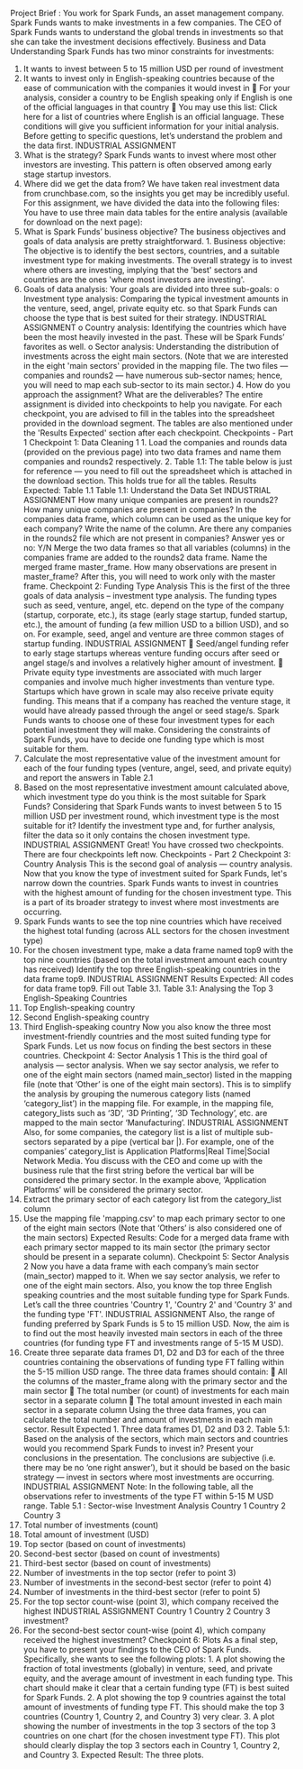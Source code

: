 Project Brief :
You work for Spark Funds, an asset management company. Spark Funds wants to make investments in a few companies. The CEO of Spark Funds wants to understand the global trends in investments so that she can take the investment decisions effectively.
Business and Data Understanding Spark Funds has two minor constraints for investments: 
1. It wants to invest between 5 to 15 million USD per round of investment 
2. It wants to invest only in English-speaking countries because of the ease of communication with the companies it would invest in  For your analysis, consider a country to be English speaking only if English is one of the official languages in that country  You may use this list: Click here for a list of countries where English is an official language. These conditions will give you sufficient information for your initial analysis. Before getting to specific questions, let’s understand the problem and the data first.
INDUSTRIAL ASSIGNMENT
1. What is the strategy? 
Spark Funds wants to invest where most other investors are investing. This pattern is often observed among early stage startup investors. 
2. Where did we get the data from? We have taken real investment data from crunchbase.com, so the insights you get may be incredibly useful. For this assignment, we have divided the data into the following files: You have to use three main data tables for the entire analysis (available for download on the next page): 
3. What is Spark Funds’ business objective? The business objectives and goals of data analysis are pretty straightforward. 1. Business objective: The objective is to identify the best sectors, countries, and a suitable investment type for making investments. The overall strategy is to invest where others are investing, implying that the 'best' sectors and countries are the ones 'where most investors are investing'. 
2. Goals of data analysis: Your goals are divided into three sub-goals: 
o Investment type analysis: Comparing the typical investment amounts in the venture, seed, angel, private equity etc. so that Spark Funds can choose the type that is best suited for their strategy.
INDUSTRIAL ASSIGNMENT
o Country analysis: Identifying the countries which have been the most heavily invested in the past. These will be Spark Funds’ favorites as well. o Sector analysis: Understanding the distribution of investments across the eight main sectors. (Note that we are interested in the eight 'main sectors' provided in the mapping file. The two files — companies and rounds2 — have numerous sub-sector names; hence, you will need to map each sub-sector to its main sector.) 4. How do you approach the assignment? What are the deliverables? The entire assignment is divided into checkpoints to help you navigate. For each checkpoint, you are advised to fill in the tables into the spreadsheet provided in the download segment. The tables are also mentioned under the 'Results Expected' section after each checkpoint. Checkpoints - Part 1 Checkpoint 1: Data Cleaning 1 1. Load the companies and rounds data (provided on the previous page) into two data frames and name them companies and rounds2 respectively. 2. Table 1.1: The table below is just for reference — you need to fill out the spreadsheet which is attached in the download section. This holds true for all the tables. Results Expected: Table 1.1 Table 1.1: Understand the Data Set
INDUSTRIAL ASSIGNMENT
How many unique companies are present in rounds2?
How many unique companies are present in companies?
In the companies data frame, which column can be used as the unique key for each company? Write the name of the column.
Are there any companies in the rounds2 file which are not present in companies? Answer yes or no: Y/N
Merge the two data frames so that all variables (columns) in the companies frame are added to the rounds2 data frame. Name the merged frame master_frame. How many observations are present in master_frame?
After this, you will need to work only with the master frame. Checkpoint 2: Funding Type Analysis This is the first of the three goals of data analysis – investment type analysis. The funding types such as seed, venture, angel, etc. depend on the type of the company (startup, corporate, etc.), its stage (early stage startup, funded startup, etc.), the amount of funding (a few million USD to a billion USD), and so on. For example, seed, angel and venture are three common stages of startup funding.
INDUSTRIAL ASSIGNMENT
 Seed/angel funding refer to early stage startups whereas venture funding occurs after seed or angel stage/s and involves a relatively higher amount of investment.  Private equity type investments are associated with much larger companies and involve much higher investments than venture type. Startups which have grown in scale may also receive private equity funding. This means that if a company has reached the venture stage, it would have already passed through the angel or seed stage/s. Spark Funds wants to choose one of these four investment types for each potential investment they will make. Considering the constraints of Spark Funds, you have to decide one funding type which is most suitable for them. 
1. Calculate the most representative value of the investment amount for each of the four funding types (venture, angel, seed, and private equity) and report the answers in Table 2.1 
2. Based on the most representative investment amount calculated above, which investment type do you think is the most suitable for Spark Funds? Considering that Spark Funds wants to invest between 5 to 15 million USD per investment round, which investment type is the most suitable for it? Identify the investment type and, for further analysis, filter the data so it only contains the chosen investment type.
INDUSTRIAL ASSIGNMENT
Great! You have crossed two checkpoints. There are four checkpoints left now. 
Checkpoints - Part 2 Checkpoint 3: 
Country Analysis This is the second goal of analysis — country analysis. Now that you know the type of investment suited for Spark Funds, let's narrow down the countries. Spark Funds wants to invest in countries with the highest amount of funding for the chosen investment type. This is a part of its broader strategy to invest where most investments are occurring. 
1. Spark Funds wants to see the top nine countries which have received the highest total funding (across ALL sectors for the chosen investment type) 
2. For the chosen investment type, make a data frame named top9 with the top nine countries (based on the total investment amount each country has received) Identify the top three English-speaking countries in the data frame top9.
INDUSTRIAL ASSIGNMENT
Results Expected: All codes for data frame top9. Fill out Table 3.1. Table 3.1: Analysing the Top 3 English-Speaking Countries
1. Top English-speaking country
2. Second English-speaking country
3. Third English-speaking country
Now you also know the three most investment-friendly countries and the most suited funding type for Spark Funds. Let us now focus on finding the best sectors in these countries. Checkpoint 4: Sector Analysis 1 This is the third goal of analysis — sector analysis. When we say sector analysis, we refer to one of the eight main sectors (named main_sector) listed in the mapping file (note that ‘Other’ is one of the eight main sectors). This is to simplify the analysis by grouping the numerous category lists (named ‘category_list’) in the mapping file. For example, in the mapping file, category_lists such as ‘3D’, ‘3D Printing’, ‘3D Technology’, etc. are mapped to the main sector ‘Manufacturing’.
INDUSTRIAL ASSIGNMENT
Also, for some companies, the category list is a list of multiple sub-sectors separated by a pipe (vertical bar |). For example, one of the companies’ category_list is Application Platforms|Real Time|Social Network Media. You discuss with the CEO and come up with the business rule that the first string before the vertical bar will be considered the primary sector. In the example above, ‘Application Platforms’ will be considered the primary sector. 
1. Extract the primary sector of each category list from the category_list column 
2. Use the mapping file 'mapping.csv' to map each primary sector to one of the eight main sectors (Note that ‘Others’ is also considered one of the main sectors) 
Expected Results: Code for a merged data frame with each primary sector mapped to its main sector (the primary sector should be present in a separate column). 
Checkpoint 5: Sector Analysis 2 Now you have a data frame with each company’s main sector (main_sector) mapped to it. When we say sector analysis, we refer to one of the eight main sectors. Also, you know the top three English speaking countries and the most suitable funding type for Spark Funds. Let’s call the three countries 'Country 1', 'Country 2' and 'Country 3' and the funding type 'FT'.
INDUSTRIAL ASSIGNMENT
Also, the range of funding preferred by Spark Funds is 5 to 15 million USD. Now, the aim is to find out the most heavily invested main sectors in each of the three countries (for funding type FT and investments range of 5-15 M USD). 
1. Create three separate data frames D1, D2 and D3 for each of the three countries containing the observations of funding type FT falling within the 5-15 million USD range. 
The three data frames should contain: 
 All the columns of the master_frame along with the primary sector and the main sector 
 The total number (or count) of investments for each main sector in a separate column 
 The total amount invested in each main sector in a separate column Using the three data frames, you can calculate the total number and amount of investments in each main sector. 
Result Expected 1. Three data frames D1, D2 and D3 2. Table 5.1: Based on the analysis of the sectors, which main sectors and countries would you recommend Spark Funds to invest in? Present your conclusions in the presentation. The conclusions are subjective (i.e. there may be no ‘one right answer’), but it should be based on the basic strategy — invest in sectors where most investments are occurring.
INDUSTRIAL ASSIGNMENT
Note: In the following table, all the observations refer to investments of the type FT within 5-15 M USD range. Table 5.1 : Sector-wise Investment Analysis
Country 1
Country 2
Country 3
1. Total number of investments (count)
2. Total amount of investment (USD)
3. Top sector (based on count of investments)
4. Second-best sector (based on count of investments)
5. Third-best sector (based on count of investments)
6. Number of investments in the top sector (refer to point 3)
7. Number of investments in the second-best sector (refer to point 4)
8. Number of investments in the third-best sector (refer to point 5)
9. For the top sector count-wise (point 3), which company received the highest
INDUSTRIAL ASSIGNMENT
Country 1
Country 2
Country 3
investment?
10. For the second-best sector count-wise (point 4), which company received the highest investment?
Checkpoint 6: Plots As a final step, you have to present your findings to the CEO of Spark Funds. Specifically, she wants to see the following plots: 1. A plot showing the fraction of total investments (globally) in venture, seed, and private equity, and the average amount of investment in each funding type. This chart should make it clear that a certain funding type (FT) is best suited for Spark Funds. 2. A plot showing the top 9 countries against the total amount of investments of funding type FT. This should make the top 3 countries (Country 1, Country 2, and Country 3) very clear. 3. A plot showing the number of investments in the top 3 sectors of the top 3 countries on one chart (for the chosen investment type FT). This plot should clearly display the top 3 sectors each in Country 1, Country 2, and Country 3. Expected Result: The three plots.
